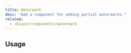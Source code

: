 ```yaml
---
title: Watermark
desc: "Add a component for adding partial watermarks."
related:
  - /blazor/components/watermark
---
```


## Usage

<masa-example file="Examples.labs.watermark.Usage"></masa-example>